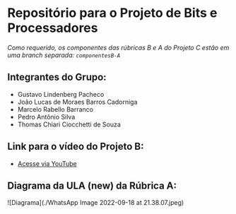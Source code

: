 # Repositório para o Projeto de Bits e Processadores  

*Como requerido, os componentes das rúbricas B e A do Projeto C estão em uma branch separada: `componentesB-A`*  

## Integrantes do Grupo:
- Gustavo Lindenberg Pacheco
- João Lucas de Moraes Barros Cadorniga
- Marcelo Rabello Barranco 
- Pedro Antônio Silva
- Thomas Chiari Ciocchetti de Souza

## Link para o vídeo do Projeto B:
- <a href="https://www.youtube.com/shorts/Z4_pWcjIxNA">Acesse via YouTube</a>  

## Diagrama da ULA (new) da Rúbrica A:
![Diagrama](./WhatsApp Image 2022-09-18 at 21.38.07.jpeg)
